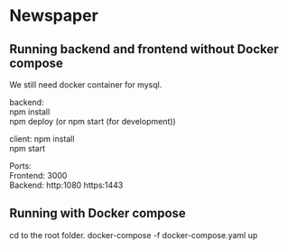 # Newspaper

## Running backend and frontend without Docker compose 
We still need docker container for mysql. 

backend: </br>
npm install </br>
npm deploy (or npm start (for development))

client:
npm install </br>
npm start
 
Ports: </br>
Frontend: 3000 </br>
Backend: http:1080 https:1443

## Running with Docker compose
cd to the root folder.
docker-compose -f docker-compose.yaml up

